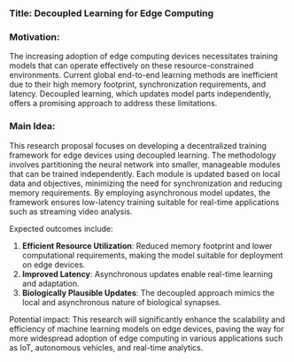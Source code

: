 ### Title: **Decoupled Learning for Edge Computing**

### Motivation:
The increasing adoption of edge computing devices necessitates training models that can operate effectively on these resource-constrained environments. Current global end-to-end learning methods are inefficient due to their high memory footprint, synchronization requirements, and latency. Decoupled learning, which updates model parts independently, offers a promising approach to address these limitations.

### Main Idea:
This research proposal focuses on developing a decentralized training framework for edge devices using decoupled learning. The methodology involves partitioning the neural network into smaller, manageable modules that can be trained independently. Each module is updated based on local data and objectives, minimizing the need for synchronization and reducing memory requirements. By employing asynchronous model updates, the framework ensures low-latency training suitable for real-time applications such as streaming video analysis.

Expected outcomes include:
1. **Efficient Resource Utilization**: Reduced memory footprint and lower computational requirements, making the model suitable for deployment on edge devices.
2. **Improved Latency**: Asynchronous updates enable real-time learning and adaptation.
3. **Biologically Plausible Updates**: The decoupled approach mimics the local and asynchronous nature of biological synapses.

Potential impact:
This research will significantly enhance the scalability and efficiency of machine learning models on edge devices, paving the way for more widespread adoption of edge computing in various applications such as IoT, autonomous vehicles, and real-time analytics.